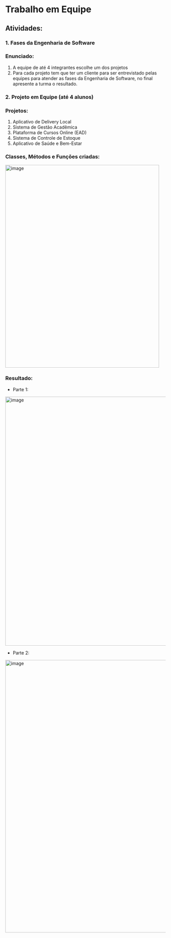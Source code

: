 # Trabalho em Equipe

## Atividades:
### 1. Fases da Engenharia de Software
### Enunciado:
  1) A equipe de até 4 integrantes escolhe um dos projetos
  2) Para cada projeto tem que ter um cliente para ser 
  entrevistado pelas equipes para atender as fases da 
  Engenharia de Software, no final apresente a turma o 
  resultado.

### 2. Projeto em Equipe (até 4 alunos)
### Projetos:
  1) Aplicativo de Delivery Local
  2) Sistema de Gestão Acadêmica
  3) Plataforma de Cursos Online (EAD)
  4) Sistema de Controle de Estoque
  5) Aplicativo de Saúde e Bem-Estar

### Classes, Métodos e Funções criadas:
<img width="483" height="636" alt="image" src="https://github.com/user-attachments/assets/d2cc64da-6d76-4da5-b490-a7bafb2b5c1a" />

### Resultado:
- Parte 1:
<img width="779" height="781" alt="image" src="https://github.com/user-attachments/assets/75dc5b80-6fb2-4977-b42f-bde43f38f0a4" />

- Parte 2:
<img width="768" height="855" alt="image" src="https://github.com/user-attachments/assets/73b6e11c-932d-4748-b440-633eb34d15c8" />





